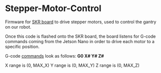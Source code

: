 # Stepper-Motor-Control
Firmware for [SKR board](https://www.biqu.equipment/products/bigtreetech-skr-mini-e3-v2-0-32-bit-control-board-integrated-tmc2209-uart-for-ender-3) to drive stepper motors, used to control the gantry on our robot.

Once this code is flashed onto the SKR board, the board listens for G-code commands coming from the Jetson Nano in order to drive each motor to a specific position.

G-code [commands](https://marlinfw.org/meta/gcode/) look as follows: **G0 X# Y# Z#**

X range is (0, MAX_X)
Y range is (0, MAX_Y)
Z range is (0, MAX_Z)
